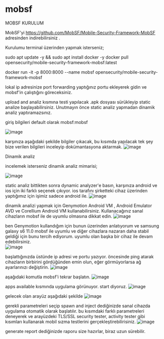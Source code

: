 # mobsf

MOBSF KURULUM

MobSF’yi https://github.com/MobSF/Mobile-Security-Framework-MobSF adresinden indirebilirsiniz .

Kurulumu terminal üzerinden yapmak isterseniz;


sudo apt update -y && sudo apt install docker -y
docker pull opensecurity/mobile-security-framework-mobsf:latest

docker run -it -p 8000:8000  --name mobsf opensecurity/mobile-security-framework-mobsf

lokal ip adresinize port forwarding yaptığınız portu ekleyerek gidin ve mobsf'in çalıştığını göreceksiniz.

upload and analiz kısmına testi yapılacak .apk dosyası sürükleyip static analize başlayabilirsiniz. Unutmayın önce static analiz yapmadan dinamik analiz yaptıramazsınız.

giriş bilgileri default olarak mobsf:mobsf 

![image](https://github.com/user-attachments/assets/f92bbf1f-1ce6-4c06-b3b3-62b244c81844)


karşınıza aşağıdaki şekilde bilgiler çıkacak, bu kısımda yapılacak tek şey bize verilen bilgileri inceleyip dokümantasyona aktarmak.
![image](https://github.com/user-attachments/assets/808db634-6691-4b1e-8c23-f1c3643b5b7e)


Dinamik analiz

incelemek isterseniz dinamik analiz mimarisi;

![image](https://github.com/user-attachments/assets/648d79ee-9e63-4c88-a35d-ced5773e1ffb)

static analiz bittikten sonra dynamic analyzer'e basın, karşınıza android ve ios için iki farklı seçenek çıkıyor. ios tarafını şirketteki cihaz üzerinden yaptığımız için işimiz sadece android ile.
![image](https://github.com/user-attachments/assets/990a2ab3-7aaa-4027-9fe4-8b65bb597814)

dinamik analizi yapmak için Genymotion Android VM , Android Emulator AVD ve Corellium Android VM kullanabilirsiniz. Kullanacağınız sanal cihazların mobsf ile de uyumlu olmasına dikkat edin.
![image](https://github.com/user-attachments/assets/1297e335-7c3f-46aa-aff5-269822111045)

ben Genymotion kullandığım için bunun üzerinden anlatıyorum ve samsung galaxy s6 11.0 mobsf ile uyumlu ve diğer cihazlara nazaran daha stabil geldiği için bunu tercih ediyorum. uyumlu olan başka bir cihaz ile devam edebilirsiniz.  
![image](https://github.com/user-attachments/assets/a513a37d-54a3-45d3-ad52-5b73f5d89d7e)

başlattığınızda üstünde ip adresi ve portu yazıyor. öncesinde ping atarak cihazların birbirini gördüğünden emin olun, eğer görmüyorlarsa ağ ayarlarınızı değiştirin.
![image](https://github.com/user-attachments/assets/c5e75392-9406-4a29-a504-24c217758c1a)

aşağıdaki komutla mobsf'i tekrar başlatın. 
![image](https://github.com/user-attachments/assets/45ed1b56-2649-433b-9922-7d7195c2ce6b)

apps available kısmında uygulama görünuyor. start diyoruz.
![image](https://github.com/user-attachments/assets/eaff985b-05ba-4abe-9ee2-9ef046de51cf)

gelecek olan arayüz aşağıdaki şekilde
![image](https://github.com/user-attachments/assets/6d1eae79-ca65-44c7-bc2c-df992a9770e8)


gerekli parametreleri seçip spawn and inject dediğinizde sanal cihazda uygulama otomatik olarak başlatılır. bu kısımdaki farklı parametreleri deneyerek ve arayüzdeki TLS/SSL security tester, activity tester gibi kısımları kullanarak mobil sızma testlerini gerçekleştirebilirisiniz. 
![image](https://github.com/user-attachments/assets/a5a5b432-3a18-4bae-9168-e79a4c04fa99)

generate report dediğinizde raporu size hazırlar, biraz uzun sürebilir. 


